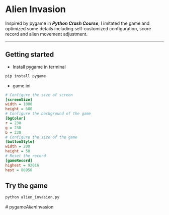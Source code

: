 # Alien Invasion

Inspired by pygame in ***Python Crash Course***, I imitated the game and optimized some details including self-customized configuration, score record and alien movement adjustment.

-----

## Getting started

* Install pygame in terminal

```bash
pip install pygame
```

* game.ini

```ini
# Configure the size of screen
[screenSize]
width = 1000
height = 600
# Configure the background of the game
[bgColor]
r = 230
g = 230
b = 230
# Configure the size of the game
[buttonStyle]
width = 200
height = 50
# Reset the record
[gameRecord]
highest = 92016
hest = 86958
```

## Try the game

```bash
python alien_invasion.py
```

#   p y g a m e _ A l i e n _ I n v a s i o n  
 